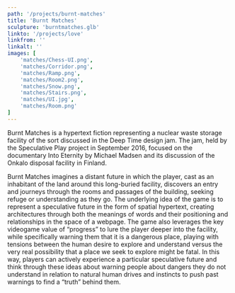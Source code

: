 ```yaml
---
path: '/projects/burnt-matches'
title: 'Burnt Matches'
sculpture: 'burntmatches.glb'
linkto: '/projects/love'
linkfrom: ''
linkalt: ''
images: [
	'matches/Chess-UI.png',
	'matches/Corridor.png',
	'matches/Ramp.png',
	'matches/Room2.png',
	'matches/Snow.png',
	'matches/Stairs.png',
	'matches/UI.jpg',
	'matches/Room.png'
]
---
```

Burnt Matches is a hypertext fiction representing a nuclear waste storage facility of the sort discussed in the Deep Time design jam. The jam, held by the Speculative Play project in September 2016,  focused on the documentary Into Eternity by Michael Madsen and its discussion of the Onkalo disposal facility in Finland.

Burnt Matches imagines a distant future in which the player, cast as an inhabitant of the land around this long-buried facility, discovers an entry and journeys through the rooms and passages of the building, seeking refuge or understanding as they go. The underlying idea of the game is to represent a speculative future in the form of spatial hypertext, creating architectures through both the meanings of words and their positioning and relationships in the space of a webpage. The game also leverages the key videogame value of “progress” to lure the player deeper into the facility, while specifically warning them that it is a dangerous place, playing with tensions between the human desire to explore and understand versus the very real possibility that a place we seek to explore might be fatal. In this way, players can actively experience a particular speculative future and think through these ideas about warning people about dangers they do not understand in relation to natural human drives and instincts to push past warnings to find a “truth” behind them.
